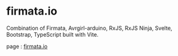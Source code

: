 # firmata.io

Combination of Firmata, Avrgirl-arduino, RxJS, RxJS Ninja, Svelte, Bootstrap, TypeScript built with Vite.

page : [firmata.io](https://www.firmata.io)
